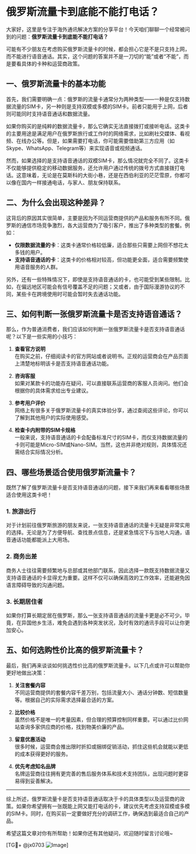 # 俄罗斯流量卡到底能不能打电话？

大家好，这里是专注于海外通讯解决方案的分享平台！今天咱们聊聊一个经常被问到的问题：**俄罗斯流量卡到底能不能打电话？**

可能有不少朋友在考虑购买俄罗斯流量卡的时候，都会担心它是不是只支持上网，而不能进行语音通话。其实，这个问题的答案并不是一刀切的“能”或者“不能”，而是要看具体的卡种和运营商政策。

## 一、俄罗斯流量卡的基本功能

首先，我们需要明确一点：俄罗斯的流量卡通常分为两种类型——一种是仅支持数据流量的SIM卡，另一种则是支持双模或多模的SIM卡。前者只能用于上网，后者则可能同时支持语音通话和数据流量。

如果你购买的是纯粹的数据流量卡，那么它确实无法直接拨打或接听电话。这类卡的主要用途是满足用户在俄罗斯旅行或工作时的网络需求，比如刷社交媒体、看视频、在线办公等。但是，如果需要打电话，你可能需要借助第三方应用（如Skype、WhatsApp、Telegram等）来实现语音或视频通话。

然而，如果选择的是支持语音通话的双模SIM卡，那么情况就完全不同了。这类卡不仅能够提供稳定的移动数据服务，还允许用户通过传统的拨号方式直接拨打电话。这意味着，无论是在莫斯科的大街小巷，还是在西伯利亚的茫茫雪原，你都可以像在国内一样接通电话，与家人、朋友保持联系。

## 二、为什么会出现这种差异？

这背后的原因其实很简单，主要是因为不同运营商提供的产品和服务有所不同。俄罗斯的通信市场竞争激烈，各大运营商为了吸引客户，推出了多种类型的套餐。例如：

- **仅限数据流量的卡**：这类卡通常价格较低廉，适合那些只需要上网但不想花太多钱的用户。
- **支持语音通话的卡**：这类卡的价格相对较高，但功能更全面，适合需要频繁使用语音服务的人群。

另外，还有一些特殊情况下，即使是支持语音通话的卡，也可能受到某些限制。比如，在偏远地区可能会有信号覆盖不足的问题；又或者，由于国际漫游协议的不同，某些卡在跨境使用时可能会暂时失去通话功能。

## 三、如何判断一张俄罗斯流量卡是否支持语音通话？

那么，作为普通消费者，我们应该如何判断一张俄罗斯流量卡是否支持语音通话呢？以下是一些实用的小技巧：

1. **查看官方说明**  
   在购买之前，仔细阅读卡的官方网站或者说明书。正规的运营商会在产品页面上清楚地标明该卡是否支持语音通话功能。

2. **咨询客服**  
   如果对某款卡的功能存在疑问，可以直接联系运营商的客服人员询问。他们会根据你的具体需求给出专业建议。

3. **参考用户评价**  
   网络上有很多关于俄罗斯流量卡的真实体验分享，通过查阅这些评论，你可以了解到其他用户的实际使用感受。

4. **检查卡内附带的SIM卡规格**  
   一般来说，支持语音通话的卡会配备标准尺寸的SIM卡，而仅支持数据流量的卡则可能是Micro-SIM或Nano-SIM。当然，这也并非绝对规则，具体情况还需结合实际情况分析。

## 四、哪些场景适合使用俄罗斯流量卡？

既然了解了俄罗斯流量卡是否支持语音通话的问题，接下来我们再来看看哪些场景适合使用这类卡吧！

### 1. 旅游出行
对于计划前往俄罗斯旅游的朋友来说，一张支持语音通话的流量卡无疑是非常实用的选择。无论是为了方便导航、查找景点信息，还是紧急情况下与当地人沟通，语音通话功能都能派上大用场。

### 2. 商务出差
商务人士往往需要频繁地与总部或其他部门联系，因此选择一款既支持数据流量又支持语音通话的卡显得尤为重要。这样不仅可以确保高效的工作效率，还能避免因语言障碍导致的沟通问题。

### 3. 长期居住者
如果你打算长期定居在俄罗斯，那么一张支持语音通话的流量卡更是必不可少。毕竟，在异国他乡生活，难免会遇到各种突发状况，及时有效的通讯手段可以让你更加安心。

## 五、如何选购性价比高的俄罗斯流量卡？

最后，我们再来谈谈如何挑选性价比高的俄罗斯流量卡。以下几点或许可以帮助你更好地做出决策：

1. **关注套餐内容**  
   不同运营商提供的套餐内容千差万别，包括流量大小、通话分钟数、短信数量等。根据自己的实际需求选择最合适的方案。

2. **比较价格**  
   虽然价格不是唯一的考量因素，但合理的预算控制同样重要。可以通过比价网站查询多家供应商的价格，找到物美价廉的产品。

3. **留意优惠活动**  
   很多时候，运营商会推出限时折扣或捆绑促销活动，抓住这些机会就能以更低的成本获得更好的服务。

4. **优先考虑知名品牌**  
   名牌运营商往往拥有更完善的售后服务体系和技术支持团队，出现问题时更容易得到妥善解决。

---

综上所述，俄罗斯流量卡是否支持语音通话取决于卡的具体类型以及运营商的政策。如果你希望拥有一张既能上网又能打电话的卡，建议优先考虑支持双模或多模的SIM卡。同时，在购买前一定要做好充分的调研工作，确保选到最适合自己的产品。

希望这篇文章对你有所帮助！如果你还有其他疑问，欢迎随时留言讨论哦~ 

[TG💪+ @jx0703 ![Image](https://github.com/user-attachments/assets/dbca1d08-cadb-493c-b0ec-ad6f7a83f270)]